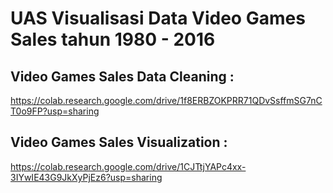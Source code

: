 # UAS Visualisasi Data Video Games Sales tahun 1980 - 2016

## Video Games Sales Data Cleaning :
https://colab.research.google.com/drive/1f8ERBZOKPRR71QDvSsffmSG7nCT0o9FP?usp=sharing

## Video Games Sales Visualization :
https://colab.research.google.com/drive/1CJTtjYAPc4xx-3IYwIE43G9JkXyPjEz6?usp=sharing